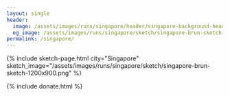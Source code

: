 ```yaml
---
layout: single
header:
  image: /assets/images/runs/singapore/header/singapore-background-header-2048x450.jpeg
  og_image: /assets/images/runs/singapore/sketch/singapore-brun-sketch-1200x900.png
permalink: /singapore/
---
```


{% include sketch-page.html city="Singapore" sketch_image="/assets/images/runs/singapore/sketch/singapore-brun-sketch-1200x900.png" %} 
 
{% include donate.html %}  
  
  
